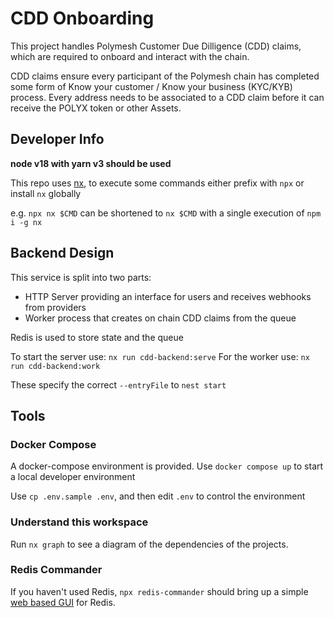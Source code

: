 # CDD Onboarding

This project handles Polymesh Customer Due Dilligence (CDD) claims, which are required to onboard and interact with the chain.

CDD claims ensure every participant of the Polymesh chain has completed some form of Know your customer / Know your business (KYC/KYB) process. Every address needs to be associated to a CDD claim before it can receive the POLYX token or other Assets.

## Developer Info

**node v18 with yarn v3 should be used**

This repo uses [nx](https://nx.dev), to execute some commands either prefix with `npx` or install `nx` globally

e.g. `npx nx $CMD` can be shortened to `nx $CMD` with a single execution of `npm i -g nx`

## Backend Design

This service is split into two parts:

- HTTP Server providing an interface for users and receives webhooks from providers
- Worker process that creates on chain CDD claims from the queue

Redis is used to store state and the queue

To start the server use: `nx run cdd-backend:serve`
For the worker use: `nx run cdd-backend:work`

These specify the correct `--entryFile` to `nest start`

## Tools

### Docker Compose

A docker-compose environment is provided. Use `docker compose up` to start a local developer environment

Use `cp .env.sample .env`, and then edit `.env` to control the environment

### Understand this workspace

Run `nx graph` to see a diagram of the dependencies of the projects.

### Redis Commander

If you haven't used Redis, `npx redis-commander` should bring up a simple [web based GUI](https://joeferner.github.io/redis-commander/) for Redis.
